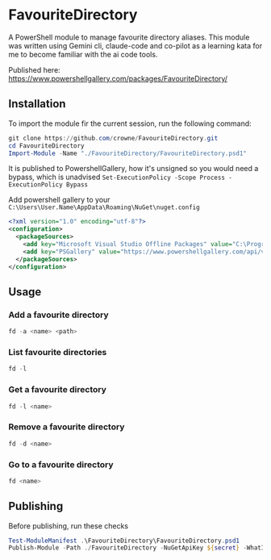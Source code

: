 # FavouriteDirectory

A PowerShell module to manage favourite directory aliases.
This module was written using Gemini cli, claude-code and co-pilot as a learning kata for me to become familiar with the ai code tools.

Published here:
https://www.powershellgallery.com/packages/FavouriteDirectory/

## Installation

To import the module fir the current session, run the following command:

```powershell
git clone https://github.com/crowne/FavouriteDirectory.git
cd FavouriteDirectory
Import-Module -Name "./FavouriteDirectory/FavouriteDirectory.psd1"
```

It is published to PowershellGallery, how it's unsigned so you would need a bypass, which is unadvised
`Set-ExecutionPolicy -Scope Process -ExecutionPolicy Bypass`

Add powershell gallery to your
`C:\Users\User.Name\AppData\Roaming\NuGet\nuget.config`

```xml
<?xml version="1.0" encoding="utf-8"?>
<configuration>
  <packageSources>
    <add key="Microsoft Visual Studio Offline Packages" value="C:\Program Files (x86)\Microsoft SDKs\NuGetPackages\" />
    <add key="PSGallery" value="https://www.powershellgallery.com/api/v2/" />
  </packageSources>
</configuration>
```

## Usage

### Add a favourite directory

```powershell
fd -a <name> <path>
```

### List favourite directories

```powershell
fd -l
```

### Get a favourite directory

```powershell
fd -l <name>
```

### Remove a favourite directory

```powershell
fd -d <name>
```

### Go to a favourite directory

```powershell
fd <name>
```

## Publishing
Before publishing, run these checks

```powershell
Test-ModuleManifest .\FavouriteDirectory\FavouriteDirectory.psd1
Publish-Module -Path ./FavouriteDirectory -NuGetApiKey ${secret} -WhatIf -Verbose
```


